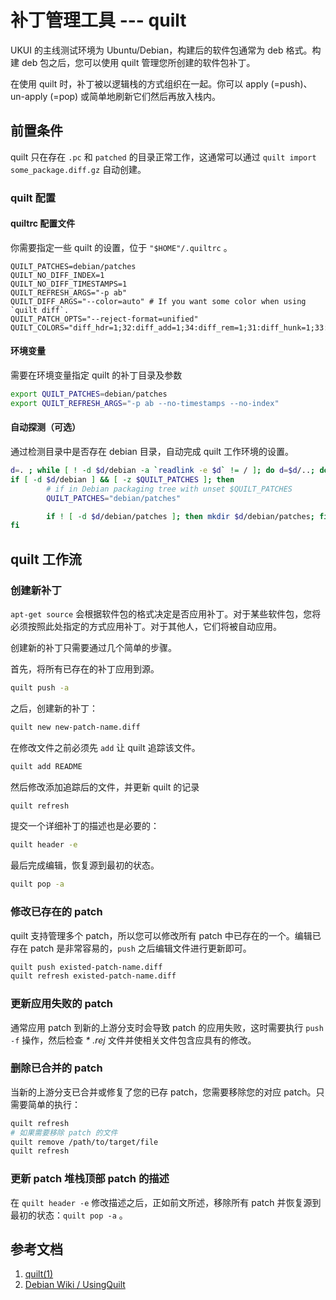 # 补丁管理工具 --- quilt

UKUI 的主线测试环境为 Ubuntu/Debian，构建后的软件包通常为 deb 格式。构建 deb 包之后，您可以使用 quilt 管理您所创建的软件包补丁。

在使用 quilt 时，补丁被以逻辑栈的方式组织在一起。你可以 apply (=push)、un-apply (=pop) 或简单地刷新它们然后再放入栈内。	

## 前置条件

quilt 只在存在 `.pc` 和 `patched` 的目录正常工作，这通常可以通过 `quilt import some_package.diff.gz` 自动创建。

### quilt 配置

#### quiltrc 配置文件

你需要指定一些 quilt 的设置，位于 `"$HOME"/.quiltrc` 。

```
QUILT_PATCHES=debian/patches
QUILT_NO_DIFF_INDEX=1
QUILT_NO_DIFF_TIMESTAMPS=1
QUILT_REFRESH_ARGS="-p ab"
QUILT_DIFF_ARGS="--color=auto" # If you want some color when using `quilt diff`.
QUILT_PATCH_OPTS="--reject-format=unified"
QUILT_COLORS="diff_hdr=1;32:diff_add=1;34:diff_rem=1;31:diff_hunk=1;33:diff_ctx=35:diff_cctx=33"
```

#### 环境变量

需要在环境变量指定 quilt 的补丁目录及参数

```bash
export QUILT_PATCHES=debian/patches
export QUILT_REFRESH_ARGS="-p ab --no-timestamps --no-index" 
```

#### 自动探测（可选）

通过检测目录中是否存在 debian 目录，自动完成 quilt 工作环境的设置。

```bash
d=. ; while [ ! -d $d/debian -a `readlink -e $d` != / ]; do d=$d/..; done
if [ -d $d/debian ] && [ -z $QUILT_PATCHES ]; then
        # if in Debian packaging tree with unset $QUILT_PATCHES
        QUILT_PATCHES="debian/patches"

        if ! [ -d $d/debian/patches ]; then mkdir $d/debian/patches; fi
fi
```

## quilt 工作流

### 创建新补丁

`apt-get source` 会根据软件包的格式决定是否应用补丁。对于某些软件包，您将必须按照此处指定的方式应用补丁。对于其他人，它们将被自动应用。

创建新的补丁只需要通过几个简单的步骤。

首先，将所有已存在的补丁应用到源。

```bash
quilt push -a
```

之后，创建新的补丁：

```bash
quilt new new-patch-name.diff
```

在修改文件之前必须先 `add` 让 quilt 追踪该文件。

```bash
quilt add README
```

然后修改添加追踪后的文件，并更新 quilt 的记录

```bash
quilt refresh
```

提交一个详细补丁的描述也是必要的：

```bash
quilt header -e
```

最后完成编辑，恢复源到最初的状态。

```bash
quilt pop -a
```

### 修改已存在的 patch

quilt 支持管理多个 patch，所以您可以修改所有 patch 中已存在的一个。编辑已存在 patch 是非常容易的，`push` 之后编辑文件进行更新即可。

```bash
quilt push existed-patch-name.diff
quilt refresh existed-patch-name.diff
```

### 更新应用失败的 patch

通常应用 patch 到新的上游分支时会导致 patch 的应用失败，这时需要执行  `push -f` 操作，然后检查 _* .rej_ 文件并使相关文件包含应具有的修改。

### 删除已合并的 patch

当新的上游分支已合并或修复了您的已存 patch，您需要移除您的对应 patch。只需要简单的执行：

```bash
quilt refresh
# 如果需要移除 patch 的文件
quilt remove /path/to/target/file
quilt refresh
```

### 更新 patch 堆栈顶部 patch 的描述

在 `quilt header -e` 修改描述之后，正如前文所述，移除所有 patch 并恢复源到最初的状态：`quilt pop -a` 。

## 参考文档

1. [quilt(1)](https://manpages.debian.org/stretch/quilt/quilt.1.en.html)
2. [Debian Wiki / UsingQuilt](https://wiki.debian.org/UsingQuilt)

